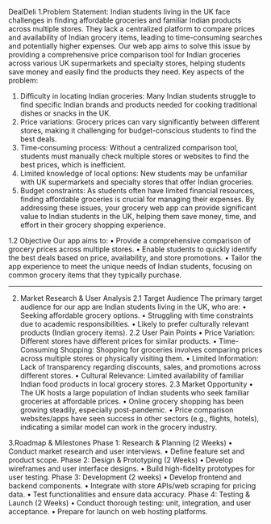 DealDeli
1.Problem Statement:
Indian students living in the UK face challenges in finding affordable groceries and familiar Indian products across multiple stores. They lack a centralized platform to compare prices and availability of Indian grocery items, leading to time-consuming searches and potentially higher expenses. Our web app aims to solve this issue by providing a comprehensive price comparison tool for Indian groceries across various UK supermarkets and specialty stores, helping students save money and easily find the products they need.
Key aspects of the problem:
1.	Difficulty in locating Indian groceries: Many Indian students struggle to find specific Indian brands and products needed for cooking traditional dishes or snacks in the UK.
2.	Price variations: Grocery prices can vary significantly between different stores, making it challenging for budget-conscious students to find the best deals.
3.	Time-consuming process: Without a centralized comparison tool, students must manually check multiple stores or websites to find the best prices, which is inefficient.
4.	Limited knowledge of local options: New students may be unfamiliar with UK supermarkets and specialty stores that offer Indian groceries.
5.	Budget constraints: As students often have limited financial resources, finding affordable groceries is crucial for managing their expenses.
By addressing these issues, your grocery web app can provide significant value to Indian students in the UK, helping them save money, time, and effort in their grocery shopping experience.

1.2 Objective
Our app aims to:
•	Provide a comprehensive comparison of grocery prices across multiple stores.
•	Enable students to quickly identify the best deals based on price, availability, and store promotions.
•	Tailor the app experience to meet the unique needs of Indian students, focusing on common grocery items that they typically purchase.
________________________________________

2. Market Research & User Analysis
2.1 Target Audience
The primary target audience for our app are Indian students living in the UK, who are:
•	Seeking affordable grocery options.
•	Struggling with time constraints due to academic responsibilities.
•	Likely to prefer culturally relevant products (Indian grocery items).
2.2 User Pain Points
•	Price Variation: Different stores have different prices for similar products.
•	Time-Consuming Shopping: Shopping for groceries involves comparing prices across multiple stores or physically visiting them.
•	Limited Information: Lack of transparency regarding discounts, sales, and promotions across different stores.
•	Cultural Relevance: Limited availability of familiar Indian food products in local grocery stores.
2.3 Market Opportunity
•	The UK hosts a large population of Indian students who seek familiar groceries at affordable prices.
•	Online grocery shopping has been growing steadily, especially post-pandemic.
•	Price comparison websites/apps have seen success in other sectors (e.g., flights, hotels), indicating a similar model can work in the grocery industry.

3.Roadmap & Milestones
Phase 1: Research & Planning (2 Weeks)
•	Conduct market research and user interviews.
•	Define feature set and product scope.
Phase 2: Design & Prototyping (2 Weeks)
•	Develop wireframes and user interface designs.
•	Build high-fidelity prototypes for user testing.
Phase 3: Development (2 weeks)
•	Develop frontend and backend components.
•	Integrate with store APIs/web scraping for pricing data.
•	Test functionalities and ensure data accuracy.
Phase 4: Testing & Launch (2 Weeks)
•	Conduct thorough testing: unit, integration, and user acceptance.
•	Prepare for launch on web hosting platforms.

